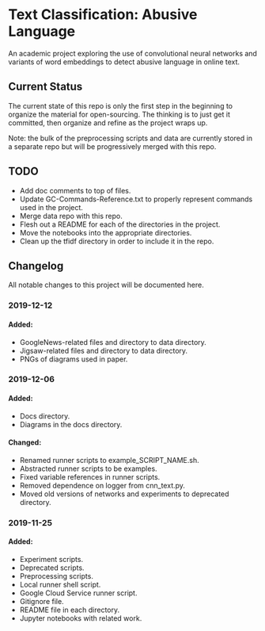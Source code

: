 # Text Classification: Abusive Language

An academic project exploring the use of convolutional neural networks and variants of word embeddings to detect abusive language in online text.

## Current Status

The current state of this repo is only the first step in the beginning to organize the material for open-sourcing. The thinking is to just get it committed, then organize and refine as the project wraps up.

Note: the bulk of the preprocessing scripts and data are currently stored in a separate repo but will be progressively merged with this repo.
## TODO

- Add doc comments to top of files.
- Update GC-Commands-Reference.txt to properly represent commands used in the project.
- Merge data repo with this repo.
- Flesh out a README for each of the directories in the project.
- Move the notebooks into the appropriate directories.
- Clean up the tfidf directory in order to include it in the repo.

## Changelog
All notable changes to this project will be documented here.

### 2019-12-12
#### Added:
- GoogleNews-related files and  directory to data directory.
- Jigsaw-related files and directory to data directory.  
- PNGs of diagrams used in paper.

### 2019-12-06
#### Added:
- Docs directory.
- Diagrams in the docs directory. 
#### Changed: 
- Renamed runner scripts to example_SCRIPT_NAME.sh.
- Abstracted runner scripts to be examples.
- Fixed variable references in runner scripts.
- Removed dependence on logger from cnn_text.py.
- Moved old versions of networks and experiments to deprecated directory.

### 2019-11-25
#### Added:
- Experiment scripts.
- Deprecated scripts.
- Preprocessing scripts.
- Local runner shell script.
- Google Cloud Service runner script.
- Gitignore file.
- README file in each directory.
- Jupyter notebooks with related work.
